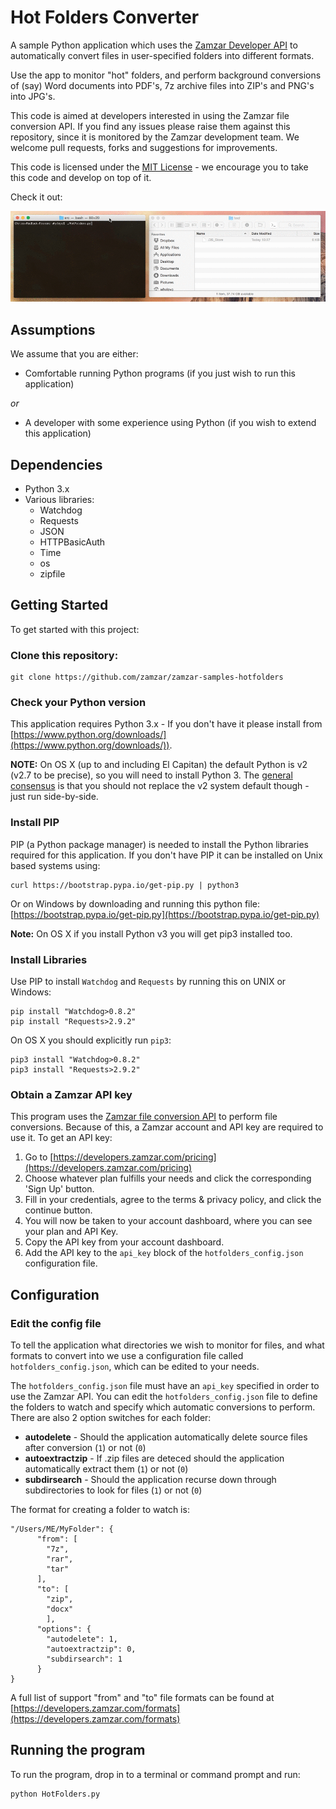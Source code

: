 # Hot Folders Converter

A sample Python application which uses the [Zamzar Developer API](https://developers.zamzar.com/) to automatically convert files in user-specified folders into different formats.

Use the app to monitor "hot" folders, and perform background conversions of (say) Word documents into PDF's, 7z archive files into ZIP's and PNG's into JPG's.

This code is aimed at developers interested in using the Zamzar file conversion API. If you find any issues please raise them against this repository, since it is monitored by the Zamzar development team. We welcome pull requests, forks and suggestions for improvements.

This code is licensed under the [MIT License](License) - we encourage you to take this code and develop on top of it.

Check it out:

![Zamzar Dropbox converter](images/zamzar-hotfolders.gif)

## Assumptions

We assume that you are either:

* Comfortable running Python programs (if you just wish to run this application)

*or*

* A developer with some experience using Python (if you wish to extend this application)

## Dependencies

* Python 3.x
* Various libraries:
    * Watchdog
    * Requests
    * JSON
    * HTTPBasicAuth
    * Time
    * os
    * zipfile

## Getting Started

To get started with this project:

### Clone this repository:

    git clone https://github.com/zamzar/zamzar-samples-hotfolders

### Check your Python version

This application requires Python 3.x - If you don't have it please install from [https://www.python.org/downloads/](https://www.python.org/downloads/)).

**NOTE:** On OS X (up to and including El Capitan) the default Python is v2 (v2.7 to be precise), so you will need to install Python 3. The [general consensus](http://stackoverflow.com/questions/18425379/how-to-set-pythons-default-version-to-3-3-on-os-x) is that you should not replace the v2 system default though - just run side-by-side.

### Install PIP

PIP (a Python package manager) is needed to install the Python libraries required for this application. If you don't have PIP it can be installed on Unix based systems using:

    curl https://bootstrap.pypa.io/get-pip.py | python3

Or on Windows by downloading and running this python file: [https://bootstrap.pypa.io/get-pip.py](https://bootstrap.pypa.io/get-pip.py)

**Note:** On OS X if you install Python v3 you will get pip3 installed too.

### Install Libraries

Use PIP to install `Watchdog` and `Requests` by running this on UNIX or Windows:

    pip install "Watchdog>0.8.2"
    pip install "Requests>2.9.2"

On OS X you should explicitly run `pip3`:

    pip3 install "Watchdog>0.8.2"
    pip3 install "Requests>2.9.2"

### Obtain a Zamzar API key

This program uses the [Zamzar file conversion API](https://developers.zamzar.com/) to perform file conversions. Because of this, a Zamzar account and API key are required to use it. To get an API key:

1. Go to [https://developers.zamzar.com/pricing](https://developers.zamzar.com/pricing)
2. Choose whatever plan fulfills your needs and click the corresponding 'Sign Up' button.
3. Fill in your credentials, agree to the terms & privacy policy, and click the continue button.
4. You will now be taken to your account dashboard, where you can see your plan and API Key.
5. Copy the API key from your account dashboard.
6. Add the API key to the `api_key` block of the `hotfolders_config.json` configuration file.

## Configuration

### Edit the config file

To tell the application what directories we wish to monitor for files, and what formats to convert into we use a configuration file called `hotfolders_config.json`, which can be edited to your needs.

The `hotfolders_config.json` file must have an `api_key` specified in order to use the Zamzar API. You can edit the `hotfolders_config.json` file to define the folders to watch and specify which automatic conversions to perform. There are also 2 option switches for each folder:

* **autodelete** - Should the application automatically delete source files after conversion (`1`) or not (`0`)
* **autoextractzip** - If .zip files are deteced should the application automatically extract them (`1`) or not (`0`)
* **subdirsearch** - Should the application recurse down through subdirectories to look for files (`1`) or not (`0`)

The format for creating a folder to watch is:

    "/Users/ME/MyFolder": {
          "from": [
            "7z",
            "rar",
            "tar"
          ],
          "to": [
            "zip",
            "docx"
	        ],
          "options": {
            "autodelete": 1,
            "autoextractzip": 0,
            "subdirsearch": 1
          }
    }

A full list of support "from" and "to" file formats can be found at [https://developers.zamzar.com/formats](https://developers.zamzar.com/formats)

## Running the program

To run the program, drop in to a terminal or command prompt and run:

    python HotFolders.py
